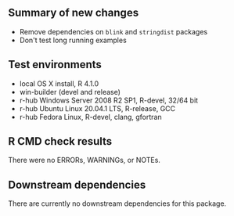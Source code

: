 ## Summary of new changes
* Remove dependencies on `blink` and `stringdist` packages
* Don't test long running examples

## Test environments
* local OS X install, R 4.1.0
* win-builder (devel and release)
* r-hub Windows Server 2008 R2 SP1, R-devel, 32/64 bit
* r-hub Ubuntu Linux 20.04.1 LTS, R-release, GCC
* r-hub Fedora Linux, R-devel, clang, gfortran

## R CMD check results
There were no ERRORs, WARNINGs, or NOTEs.

## Downstream dependencies
There are currently no downstream dependencies for this package.




